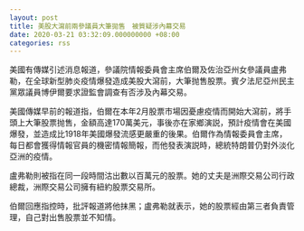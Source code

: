 ```yaml
---
layout: post
title: 美股大瀉前兩參議員大筆拋售　被質疑涉內幕交易
date: 2020-03-21 03:32:09.000000000 +08:00
categories: rss
---
```


美國有傳媒引述消息報道，參議院情報委員會主席伯爾及佐治亞州女參議員盧弗勒，在全球新型肺炎疫情爆發造成美股大瀉前，大筆抛售股票。賓夕法尼亞州民主黨眾議員博伊爾要求證監會調查有否涉及內幕交易。

美國傳媒早前的報道指，伯爾在本年2月股票市場因憂慮疫情而開始大瀉前，將手頭上大筆股票抛售，金額高達170萬美元，事後亦在家鄉演説，預計疫情會在美國爆發，並造成比1918年美國爆發流感更嚴重的後果。伯爾作為情報委員會主席，每日都會獲得情報官員的機密情報簡報，而他發表演説時，總統特朗普仍對外淡化亞洲的疫情。

盧弗勒則被指在同一段時間沽出數以百萬元的股票。她的丈夫是洲際交易公司行政總裁，洲際交易公司擁有紐約股票交易所。

伯爾回應指控時，批評報道將他抹黑；盧弗勒就表示，她的股票經由第三者負責管理，自己對出售股票並不知情。
